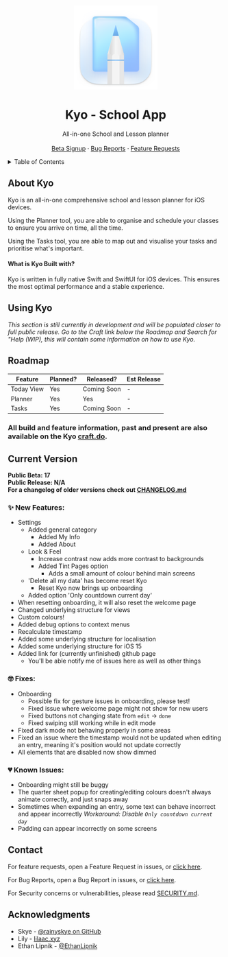 <!-- Kyo Logo & Title -->
<br/>
<div align="center">
  <a href="https://github.com/AureliaApps/KyoNeoPublic">
    <img src="assets/logowo ;3.png" alt="Logo" width="196" height="196">
  </a>
  <h1 align="center">Kyo - School App</h3>
  <p align="center">
    All-in-one School and Lesson planner
    <br />
    <br />
    <a href="https://docs.google.com/forms/d/1NinLmmbEe3kLaupgTp2eWH6vM7NBExna42tVYwMhJvo">Beta Signup</a>
    ·
    <a href="https://github.com/AureliaApps/KyoNeoPublic/issues/new?assignees=Aeastr&labels=bug&template=bug_report.md&title=">Bug Reports</a>
    ·
    <a href="https://github.com/AureliaApps/KyoNeoPublic/issues/new?assignees=Aeastr&labels=feature&template=feature_request.md&title=">Feature Requests</a>
  </p>
</div>

<!-- Table of contents -->
<details>
  <summary>Table of Contents</summary>
  <ol>
    <li>
      <a href="#about-kyo">About Kyo</a>
      <ul>
        <li><a href="#what-is-kyo-built-with">What is Kyo Built with?</a></li>
      </ul>
    </li>
    <li>
      <a href="#getting-started">Getting Started</a>
      <ul>
        <li><a href="#prerequisites">Prerequisites</a></li>
        <li><a href="#installation">Installation</a></li>
      </ul>
    </li>
    <li><a href="#using-kyo">Using Kyo</a></li>
    <li><a href="#roadmap">Roadmap</a></li>
    <li><a href="#current-version">Current Version</a></li>
    <li><a href="#contact">Contact</a></li>
    <li><a href="#acknowledgments">Acknowledgments</a></li>
  </ol>
</details>

<!-- OLD TITLE
# Kyo - School App
### School Planner and Lesson Planner
-->

## About Kyo
Kyo is an all-in-one comprehensive school and lesson planner for iOS devices. 

Using the Planner tool, you are able to organise and schedule your classes to ensure you arrive on time, all the time. 

Using the Tasks tool, you are able to map out and visualise your tasks and prioritise what's important.

#### What is Kyo Built with?
Kyo is written in fully native Swift and SwiftUI for iOS devices. This ensures the most optimal performance and a stable experience.

## Using Kyo
*This section is still currently in development and will be populated closer to full public release. Go to the Craft link below the Roadmap and Search for "Help (WIP), this will contain some information on how to use Kyo.*

<!---
Add features that are coming soon or already implemented,
maybe even a release date/estimated release? :p
--->
## Roadmap
| Feature | Planned? | Released? | Est Release |
|---------|----------|-----------|-------------|
| Today View | Yes | Coming Soon | - |
| Planner | Yes | Yes | - |
| Tasks | Yes | Coming Soon | - |

### All build and feature information, past and present are also available on the Kyo [craft.do](https://www.craft.do/s/JKxsip1wINrS1v).

## Current Version
**Public Beta: 17** \
**Public Release: N/A** \
**For a changelog of older versions check out [CHANGELOG.md](https://github.com/AureliaApps/KyoNeoPublic/blob/main/CHANGELOG.md)**

<!-- When Public Release is out, have a separate ISSUES.md file for known issues past and present in beta, and public builds. -->
### ✨ New Features:
- Settings
    - Added general category
        - Added My Info
        - Added About
    - Look & Feel
        - Increase contrast now adds more contrast to backgrounds
        - Added Tint Pages option
            - Adds a small amount of colour behind main screens
    - 'Delete all my data' has become reset Kyo
        - Reset Kyo now brings up onboarding
    - Added option 'Only countdown current day'
- When resetting onboarding, it will also reset the welcome page
- Changed underlying structure for views
- Custom colours!
- Added debug options to context menus
- Recalculate timestamp
- Added some underlying structure for localisation
- Added some underlying structure for iOS 15
- Added link for (currently unfinished) github page
    - You'll be able notify me of issues here as well as other things

### 🤓 Fixes:
- Onboarding
  - Possible fix for gesture issues in onboarding, please test!
  - Fixed issue where welcome page might not show for new users
  - Fixed buttons not changing state from `edit` -> `done`
  - Fixed swiping still working while in edit mode
- Fixed dark mode not behaving properly in some areas
- Fixed an issue where the timestamp would not be updated when editing an entry, meaning it's position would not update correctly
- All elements that are disabled now show dimmed

### 💔 Known Issues:
- Onboarding might still be buggy
- The quarter sheet popup for creating/editing colours doesn't always animate correctly, and just snaps away
- Sometimes when expanding an entry, some text can behave incorrect and appear incorrectly
*Workaround: Disable `Only countdown current day`*
- Padding can appear incorrectly on some screens

## Contact
For feature requests, open a Feature Request in issues, or [click here](https://github.com/AureliaApps/KyoNeoPublic/issues/new?assignees=Aeastr&labels=feature&template=feature_request.md&title=).

For Bug Reports, open a Bug Report in issues, or [click here](https://github.com/AureliaApps/KyoNeoPublic/issues/new?assignees=Aeastr&labels=bug&template=bug_report.md&title=).

For Security concerns or vulnerabilities, please read [SECURITY.md](https://github.com/AureliaApps/KyoNeoPublic/blob/main/SECURITY.md).

## Acknowledgments
- Skye - [@rainyskye on GitHub](https://github.com/rainyskye)
- Lily - [lilaac.xyz](http://lilaac.xyz)
- Ethan Lipnik - [@EthanLipnik](https://twitter.com/EthanLipnik)

